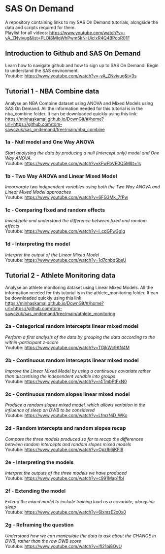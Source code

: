 # SAS On Demand
A repository containing links to my SAS On Demand tutorials, alongside the data and scripts required for them.<br/>
Playlist for all videos: https://www.youtube.com/watch?v=-yA_ZNvivug&list=PLOI8MIgWhPwm5kN-UicIxR4Q4BPcoR01F

## Introduction to Github and SAS On Demand
Learn how to navigate github and how to sign up to SAS On Demand. Begin to understand the SAS environment.<br/>
Youtube: https://www.youtube.com/watch?v=-yA_ZNvivug&t=3s

## Tutorial 1 - NBA Combine data
Analyse an NBA Combine dataset using ANOVA and Mixed Models using SAS On Demand. 
All the information needed for this tutorial is in the nba_combine folder. It can be downloaded quickly using this link: https://minhaskamal.github.io/DownGit/#/home?url=https://github.com/tom-sawczuk/sas_ondemand/tree/main/nba_combine

### 1a - Null model and One Way ANOVA
*Start analysing the data by producing a null (intercept only) model and One Way ANOVA.*<br/>
Youtube: https://www.youtube.com/watch?v=kFwFbVE0Q5M&t=1s

### 1b - Two Way ANOVA and Linear Mixed Model
*Incorporate two independent variables using both the Two Way ANOVA and Linear Mixed Model approaches*<br/>
Youtube: https://www.youtube.com/watch?v=6FG3Mk_7fPw

### 1c - Comparing fixed and random effects
*Investigate and understand the difference between fixed and random effects*<br/>
Youtube: https://www.youtube.com/watch?v=I_cdGFw3gIg

### 1d - Interpreting the model
*Interpret the output of the Linear Mixed Model*<br/>
Youtube: https://www.youtube.com/watch?v=1d7cnbqSbsU


## Tutorial 2 - Athlete Monitoring data
Analyse an athlete monitoring dataset using Linear Mixed Models. 
All the information needed for this tutorial is in the athlete_monitoring folder. It can be downloaded quickly using this link: https://minhaskamal.github.io/DownGit/#/home?url=https://github.com/tom-sawczuk/sas_ondemand/tree/main/athlete_monitoring

### 2a - Categorical random intercepts linear mixed model
*Perform a first analysis of the data by grouping the data according to the within-participant z-score*<br/>
Youtube: https://www.youtube.com/watch?v=TGjkWc9KN4M

### 2b - Continuous random intercepts linear mixed model
*Improve the Linear Mixed Model by using a continuous covariate rather than discretising the independent variable into groups*<br/>
Youtube: https://www.youtube.com/watch?v=r4TmbPtFxN0

### 2c - Continuous random slopes linear mixed model
*Produce a random slopes mixed model, which allows variation in the influence of sleep on DWB to be considered*<br/>
Youtube: https://www.youtube.com/watch?v=LfmzNiD_WKo

### 2d - Random intercepts and random slopes recap
*Compare the three models produced so far to recap the differences between random intercepts and random slopes mixed models*<br/>
Youtube: https://www.youtube.com/watch?v=Opz8i6jKFl8

### 2e - Interpreting the models
*Interpret the outputs of the three models we have produced*<br/>
Youtube: https://www.youtube.com/watch?v=c991Map1fbI

### 2f - Extending the model
*Extend the mixed model to include training load as a covariate, alongside sleep*<br/>
Youtube: https://www.youtube.com/watch?v=6lxmzE2x0x0

### 2g - Reframing the question
*Understand how we can manipulate the data to ask about the CHANGE in DWB, rather than the raw DWB score*<br/>
Youtube: https://www.youtube.com/watch?v=ifl21oj8OvU

